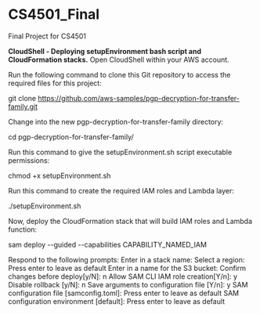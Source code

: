 # CS4501_Final
Final Project for CS4501


**CloudShell - Deploying setupEnvironment bash script and CloudFormation stacks.**
Open CloudShell within your AWS account.

Run the following command to clone this Git repository to access the required files for this project:

git clone https://github.com/aws-samples/pgp-decryption-for-transfer-family.git

Change into the new pgp-decryption-for-transfer-family directory:

cd pgp-decryption-for-transfer-family/

Run this command to give the setupEnvironment.sh script executable permissions:

chmod +x setupEnvironment.sh

Run this command to create the required IAM roles and Lambda layer:

./setupEnvironment.sh

Now, deploy the CloudFormation stack that will build IAM roles and Lambda function:

sam deploy --guided --capabilities CAPABILITY_NAMED_IAM

Respond to the following prompts:
Enter in a stack name:
Select a region: Press enter to leave as default
Enter in a name for the S3 bucket:
Confirm changes before deploy[y/N]: n
Allow SAM CLI IAM role creation[Y/n]: y
Disable rollback [y/N]: n
Save arguments to configuration file [Y/n]: y
SAM configuration file [samconfig.toml]: Press enter to leave as default
SAM configuration environment [default]: Press enter to leave as default
